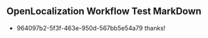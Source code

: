 ## OpenLocalization Workflow Test MarkDown
* 964097b2-5f3f-463e-950d-567bb5e54a79 thanks!

<!--HONumber=Jul16_HO4-->


